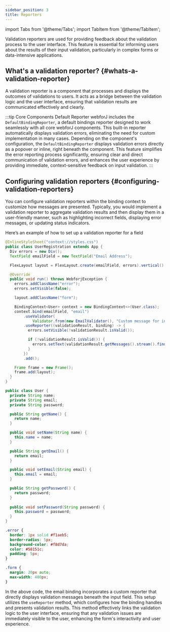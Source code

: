 ```yaml
---
sidebar_position: 3
title: Reporters
---
```


<!-- vale off -->

import Tabs from '@theme/Tabs';
import TabItem from '@theme/TabItem';

<!-- vale on -->

Validation reporters are used for providing feedback about the validation process to the user interface. This feature is essential for informing users about the results of their input validation, particularly in complex forms or data-intensive applications.

## What's a validation reporter? {#whats-a-validation-reporter}

A validation reporter is a component that processes and displays the outcomes of validations to users. It acts as a bridge between the validation logic and the user interface, ensuring that validation results are communicated effectively and clearly.

:::tip Core Components Default Reporter
webforJ includes the `DefaultBindingReporter`, a default bindings reporter designed to work seamlessly with all core webforJ components. This built-in reporter automatically displays validation errors, eliminating the need for custom implementation in many cases. Depending on the component's configuration, the `DefaultBindingReporter` displays validation errors directly as a popover or inline, right beneath the component. This feature simplifies the error reporting process significantly, ensuring clear and direct communication of validation errors, and enhances the user experience by providing immediate, context-sensitive feedback on input validation.
:::

## Configuring validation reporters {#configuring-validation-reporters}

You can configure validation reporters within the binding context to customize how messages are presented. Typically, you would implement a validation reporter to aggregate validation results and then display them in a user-friendly manner, such as highlighting incorrect fields, displaying error messages, or updating status indicators.

Here’s an example of how to set up a validation reporter for a field

<Tabs>
<TabItem value="UserRegistration" label="UserRegistration.java">

```java showLineNumbers
@InlineStyleSheet("context://styles.css")
public class UserRegistration extends App {
  Div errors = new Div();
  TextField emailField = new TextField("Email Address");

  FlexLayout layout = FlexLayout.create(emailField, errors).vertical().build();

  @Override
  public void run() throws WebforjException {
    errors.addClassName("error");
    errors.setVisible(false);

    layout.addClassName("form");

    BindingContext<User> context = new BindingContext<>(User.class);
    context.bind(emailField, "email")
        .useValidator(
            Validator.from(new EmailValidator(), "Custom message for invalid email address"))
        .useReporter((validationResult, binding) -> {
          errors.setVisible(!validationResult.isValid());

          if (!validationResult.isValid()) {
            errors.setText(validationResult.getMessages().stream().findFirst().orElse(""));
          }
        })
        .add();

    Frame frame = new Frame();
    frame.add(layout);
  }
}
```

</TabItem>
<TabItem value="User" label="User.java">

```java showLineNumbers
public class User {
  private String name;
  private String email;
  private String password;

  public String getName() {
    return name;
  }

  public void setName(String name) {
    this.name = name;
  }

  public String getEmail() {
    return email;
  }

  public void setEmail(String email) {
    this.email = email;
  }

  public String getPassword() {
    return password;
  }
  
  public void setPassword(String password) {
    this.password = password;
  }
}
```

</TabItem>
<TabItem value="styles" label="styles.css">

```css showLineNumbers
.error {
  border: 1px solid #f1aeb5;
  border-radius: 5px;
  background-color: #f8d7da;
  color: #58151c;
  padding: 5px;
}

.form {
  margin: 20px auto;
  max-width: 400px;
}
```

</TabItem>
</Tabs>

In the above code, the email binding incorporates a custom reporter that directly displays validation messages beneath the input field. This setup utilizes the `useReporter` method, which configures how the binding handles and presents validation results. This method effectively links the validation logic to the user interface, ensuring that any validation issues are immediately visible to the user, enhancing the form's interactivity and user experience.

